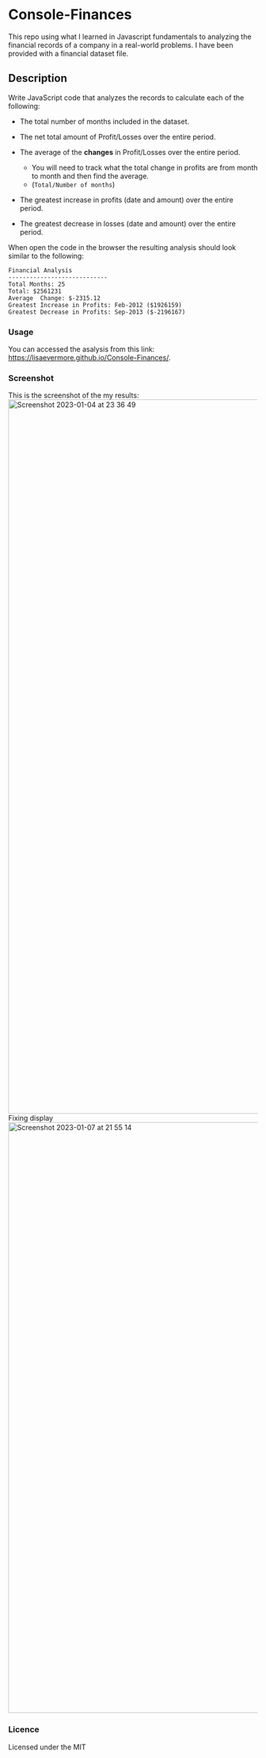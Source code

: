 # Console-Finances
This repo using what I learned in Javascript fundamentals to analyzing the financial records of a company in a real-world problems. I have been provided with a financial dataset file.
## Description
Write JavaScript code that analyzes the records to calculate each of the following:

* The total number of months included in the dataset.

* The net total amount of Profit/Losses over the entire period.

* The average of the **changes** in Profit/Losses over the entire period.
  * You will need to track what the total change in profits are from month to month and then find the average.
  * (`Total/Number of months`)

* The greatest increase in profits (date and amount) over the entire period.

* The greatest decrease in losses (date and amount) over the entire period.

When open the code in the browser the resulting analysis should look similar to the following:

  ```text
  Financial Analysis
  ----------------------------
  Total Months: 25
  Total: $2561231
  Average  Change: $-2315.12
  Greatest Increase in Profits: Feb-2012 ($1926159)
  Greatest Decrease in Profits: Sep-2013 ($-2196167)
```

### Usage
You can accessed the asalysis from this link: https://lisaevermore.github.io/Console-Finances/.
### Screenshot
This is the screenshot of the my results: 
<img width="1440" alt="Screenshot 2023-01-04 at 23 36 49" src="https://user-images.githubusercontent.com/70776430/210672292-78756226-a63c-4a30-b420-ea7ce5f7ff3f.png">
Fixing display 
 <img width="1191" alt="Screenshot 2023-01-07 at 21 55 14" src="https://user-images.githubusercontent.com/70776430/211171703-ce9c17b8-9858-47aa-a8a8-f9d58e215083.png">

### Licence
Licensed under the MIT
